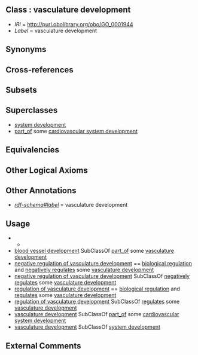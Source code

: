 
## Class : vasculature development

 * *IRI* = http://purl.obolibrary.org/obo/GO_0001944
 * *Label* = vasculature development

## Synonyms


## Cross-references


## Subsets


## Superclasses

 * [system development](../../GO/31/GO_0048731.md)
 * [part_of](../../BFO/50/BFO_0000050.md) some [cardiovascular system development](../../GO/58/GO_0072358.md)

## Equivalencies


## Other Logical Axioms


## Other Annotations

 * *[rdf-schema#label](../../el/rdf-schema#label.md)* = vasculature development

## Usage

 * -
 * [blood vessel development](../../GO/68/GO_0001568.md) SubClassOf [part_of](../../BFO/50/BFO_0000050.md) some [vasculature development](../../GO/44/GO_0001944.md)
 * [negative regulation of vasculature development](../../GO/43/GO_1901343.md) == [biological regulation](../../GO/07/GO_0065007.md) and [negatively regulates](../../RO/12/RO_0002212.md) some [vasculature development](../../GO/44/GO_0001944.md)
 * [negative regulation of vasculature development](../../GO/43/GO_1901343.md) SubClassOf [negatively regulates](../../RO/12/RO_0002212.md) some [vasculature development](../../GO/44/GO_0001944.md)
 * [regulation of vasculature development](../../GO/42/GO_1901342.md) == [biological regulation](../../GO/07/GO_0065007.md) and [regulates](../../RO/11/RO_0002211.md) some [vasculature development](../../GO/44/GO_0001944.md)
 * [regulation of vasculature development](../../GO/42/GO_1901342.md) SubClassOf [regulates](../../RO/11/RO_0002211.md) some [vasculature development](../../GO/44/GO_0001944.md)
 * [vasculature development](../../GO/44/GO_0001944.md) SubClassOf [part_of](../../BFO/50/BFO_0000050.md) some [cardiovascular system development](../../GO/58/GO_0072358.md)
 * [vasculature development](../../GO/44/GO_0001944.md) SubClassOf [system development](../../GO/31/GO_0048731.md)

## External Comments

